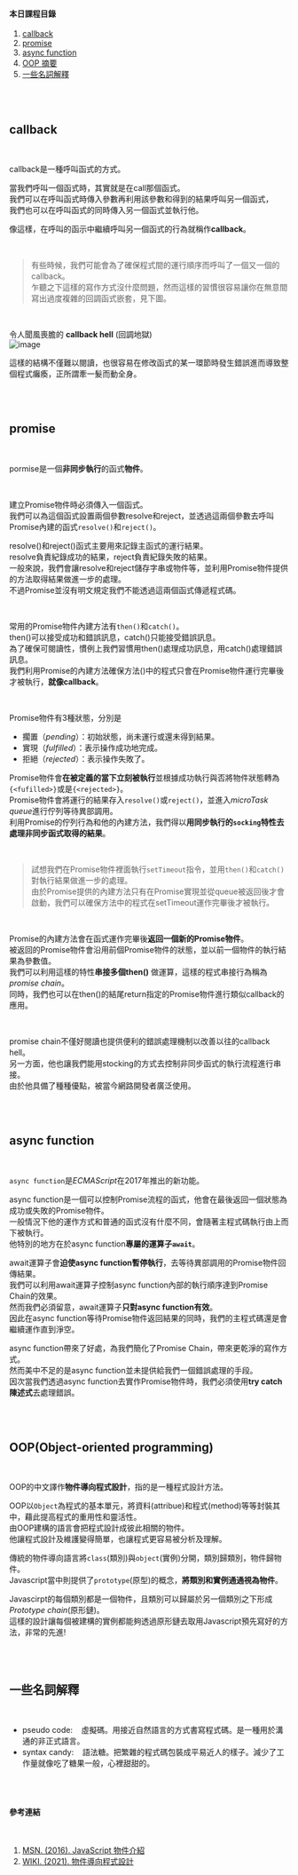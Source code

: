 #### 本日課程目錄
1. [callback][]
2. [promise][]
3. [async function][]
4. [OOP 摘要][]
5. [一些名詞解釋][]

<br>
<br>


<h2 id="para1">callback</h2>

<br>

callback是一種呼叫函式的方式。  

當我們呼叫一個函式時，其實就是在call那個函式。  
我們可以在呼叫函式時傳入參數再利用該參數和得到的結果呼叫另一個函式，  
我們也可以在呼叫函式的同時傳入另一個函式並執行他。

像這樣，在呼叫的函示中繼續呼叫另一個函式的行為就稱作**callback**。

<br>

>有些時候，我們可能會為了確保程式間的運行順序而呼叫了一個又一個的callback。  
>乍聽之下這樣的寫作方式沒什麼問題，然而這樣的習慣很容易讓你在無意間寫出過度複雜的回調函式嵌套，見下圖。

<br>

令人聞風喪膽的 **callback hell** (回調地獄)  
![image](https://user-images.githubusercontent.com/79037530/120286892-4e35fd00-c2f1-11eb-9d84-45a55ba170af.png)

這樣的結構不僅難以閱讀，也很容易在修改函式的某一環節時發生錯誤進而導致整個程式癱瘓，正所謂牽一髮而動全身。  

<br>
<br>

<h2 id="para2">promise</h2>

<br>

pormise是一個**非同步執行**的函式**物件**。

<br>

建立Promise物件時必須傳入一個函式。  
我們可以為這個函式設置兩個參數resolve和reject，並透過這兩個參數去呼叫Promise內建的函式`resolve()`和`reject()`。  

resolve()和reject()函式主要用來記錄主函式的運行結果。  
resolve負責紀錄成功的結果，reject負責紀錄失敗的結果。  
一般來說，我們會讓resolve和reject儲存字串或物件等，並利用Promise物件提供的方法取得結果做進一步的處理。  
不過Promise並沒有明文規定我們不能透過這兩個函式傳遞程式碼。  

<br>

常用的Promise物件內建方法有`then()`和`catch()`。  
then()可以接受成功和錯誤訊息，catch()只能接受錯誤訊息。  
為了確保可閱讀性，慣例上我們習慣用then()處理成功訊息，用catch()處理錯誤訊息。  
我們利用Promise的內建方法確保方法()中的程式只會在Promise物件運行完畢後才被執行，**就像callback**。  

<br>

Promise物件有3種狀態，分別是
- 擱置（*pending*）：初始狀態，尚未運行或還未得到結果。
- 實現（*fulfilled*）：表示操作成功地完成。
- 拒絕（*rejected*）：表示操作失敗了。

Promise物件會**在被定義的當下立刻被執行**並根據成功執行與否將物件狀態轉為`{<fufilled>}`或是`{<rejected>}`。  
Promise物件會將運行的結果存入`resolve()`或`reject()`，並進入*microTask queue*進行佇列等待異部調用。  
利用Promise的佇列行為和他的內建方法，我們得以**用同步執行的`socking`特性去處理非同步函式取得的結果**。  

<br>

>試想我們在Promise物件裡面執行`setTimeout`指令，並用`then()`和`catch()`對執行結果做進一步的處理。  
>由於Promise提供的內建方法只有在Promise實現並從queue被返回後才會啟動，我們可以確保方法中的程式在setTimeout運作完畢後才被執行。  

<br>

Promise的內建方法會在函式運作完畢後**返回一個新的Promise物件**。  
被返回的Promise物件會沿用前個Promise物件的狀態，並以前一個物件的執行結果為參數值。  
我們可以利用這樣的特性**串接多個then()** 做運算，這樣的程式串接行為稱為*promise chain*。  
同時，我們也可以在then()的結尾return指定的Promise物件進行類似callback的應用。  

<br>

promise chain不僅好閱讀也提供便利的錯誤處理機制以改善以往的callback hell。  
另一方面，他也讓我們能用stocking的方式去控制非同步函式的執行流程進行串接。  
由於他具備了種種優點，被當今網路開發者廣泛使用。

<br>
<br>

<h2 id="para3">async function</h2>

<br>

`async function`是*ECMAScript*在2017年推出的新功能。  

async function是一個可以控制Promise流程的函式，他會在最後返回一個狀態為成功或失敗的Promise物件。  
一般情況下他的運作方式和普通的函式沒有什麼不同，會隨著主程式碼執行由上而下被執行。  
他特別的地方在於async function**專屬的運算子`await`**。  

await運算子會**迫使async function暫停執行**，去等待異部調用的Promise物件回傳結果。  
我們可以利用await運算子控制async function內部的執行順序達到Promise Chain的效果。  
然而我們必須留意，await運算子**只對async function有效**。  
因此在async function等待Promise物件返回結果的同時，我們的主程式碼還是會繼續運作直到淨空。

async function帶來了好處，為我們簡化了Promise Chain，帶來更乾淨的寫作方式。  
然而美中不足的是async function並未提供給我們一個錯誤處理的手段。  
因次當我們透過async function去實作Promise物件時，我們必須使用**try catch陳述式**去處理錯誤。

<br>
<br>

<h2 id="para4">OOP(Object-oriented programming)</h2>

<br>

OOP的中文譯作**物件導向程式設計**，指的是一種程式設計方法。  

OOP以`Object`為程式的基本單元，將資料(attribue)和程式(method)等等封裝其中，藉此提高程式的重用性和靈活性。  
由OOP建構的語言會把程式設計成彼此相關的物件。  
他讓程式設計及維護變得簡單，也讓程式更容易被分析及理解。

傳統的物件導向語言將`class`(類別)與`object`(實例)分開，類別歸類別，物件歸物件。  
Javascript當中則提供了`prototype`(原型)的概念，**將類別和實例通通視為物件**。

Javascirpt的每個類別都是一個物件，且類別可以歸屬於另一個類別之下形成*Prototype chain*(原形鏈)。  
這樣的設計讓每個被建構的實例都能夠透過原形鏈去取用Javascript預先寫好的方法，非常的先進!

<br>
<br>

<h2 id="para5">一些名詞解釋</h2>

<br>

* pseudo code: &nbsp;&nbsp; 虛擬碼。用接近自然語言的方式書寫程式碼。是一種用於溝通的非正式語言。
* syntax candy: &nbsp;&nbsp; 語法糖。把繁雜的程式碼包裝成平易近人的樣子。減少了工作量就像吃了糖果一般，心裡甜甜的。

<br>
<br>

#### 參考連結

<br>

1. [MSN. (2016). JavaScript 物件介紹](https://developer.mozilla.org/zh-TW/docs/Learn/JavaScript/Objects)
2. [WIKI. (2021). 物件導向程式設計](https://zh.wikipedia.org/wiki/%E9%9D%A2%E5%90%91%E5%AF%B9%E8%B1%A1%E7%A8%8B%E5%BA%8F%E8%AE%BE%E8%AE%A1)

[callback]: https://chengen0612.github.io/mfee16/05-30#para1
[promise]: https://chengen0612.github.io/mfee16/05-30#para2
[async function]: https://chengen0612.github.io/mfee16/05-30#para3
[OOP 摘要]: https://chengen0612.github.io/mfee16/05-30#para4
[一些名詞解釋]: https://chengen0612.github.io/mfee16/05-30#para5
